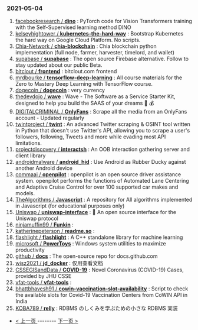### 2021-05-04 
1. [
        facebookresearch /
**dino**](https://github.com/facebookresearch/dino) : PyTorch code for Vision Transformers training with the Self-Supervised learning method DINO
1. [
        kelseyhightower /
**kubernetes-the-hard-way**](https://github.com/kelseyhightower/kubernetes-the-hard-way) : Bootstrap Kubernetes the hard way on Google Cloud Platform. No scripts.
1. [
        Chia-Network /
**chia-blockchain**](https://github.com/Chia-Network/chia-blockchain) : Chia blockchain python implementation (full node, farmer, harvester, timelord, and wallet)
1. [
        supabase /
**supabase**](https://github.com/supabase/supabase) : The open source Firebase alternative. Follow to stay updated about our public Beta.
1. [
        bitclout /
**frontend**](https://github.com/bitclout/frontend) : bitclout.com frontend
1. [
        mrdbourke /
**tensorflow-deep-learning**](https://github.com/mrdbourke/tensorflow-deep-learning) : All course materials for the Zero to Mastery Deep Learning with TensorFlow course.
1. [
        dogecoin /
**dogecoin**](https://github.com/dogecoin/dogecoin) : very currency
1. [
        thedevdojo /
**wave**](https://github.com/thedevdojo/wave) : Wave - The Software as a Service Starter Kit, designed to help you build the SAAS of your dreams 🚀 💰
1. [
        DIGITALCRIMINAL /
**OnlyFans**](https://github.com/DIGITALCRIMINAL/OnlyFans) : Scrape all the media from an OnlyFans account - Updated regularly
1. [
        twintproject /
**twint**](https://github.com/twintproject/twint) : An advanced Twitter scraping & OSINT tool written in Python that doesn't use Twitter's API, allowing you to scrape a user's followers, following, Tweets and more while evading most API limitations.
1. [
        projectdiscovery /
**interactsh**](https://github.com/projectdiscovery/interactsh) : An OOB interaction gathering server and client library
1. [
        androidmalware /
**android_hid**](https://github.com/androidmalware/android_hid) : Use Android as Rubber Ducky against another Android device
1. [
        commaai /
**openpilot**](https://github.com/commaai/openpilot) : openpilot is an open source driver assistance system. openpilot performs the functions of Automated Lane Centering and Adaptive Cruise Control for over 100 supported car makes and models.
1. [
        TheAlgorithms /
**Javascript**](https://github.com/TheAlgorithms/Javascript) : A repository for All algorithms implemented in Javascript (for educational purposes only)
1. [
        Uniswap /
**uniswap-interface**](https://github.com/Uniswap/uniswap-interface) : 🦄 An open source interface for the Uniswap protocol
1. [
        ninjamuffin99 /
**Funkin**](https://github.com/ninjamuffin99/Funkin) : 
1. [
        katherinepeterson /
**readme.so**](https://github.com/katherinepeterson/readme.so) : 
1. [
        flashlight /
**flashlight**](https://github.com/flashlight/flashlight) : A C++ standalone library for machine learning
1. [
        microsoft /
**PowerToys**](https://github.com/microsoft/PowerToys) : Windows system utilities to maximize productivity
1. [
        github /
**docs**](https://github.com/github/docs) : The open-source repo for docs.github.com
1. [
        wisz2021 /
**jd_docker**](https://github.com/wisz2021/jd_docker) : 仅用查看文档
1. [
        CSSEGISandData /
**COVID-19**](https://github.com/CSSEGISandData/COVID-19) : Novel Coronavirus (COVID-19) Cases, provided by JHU CSSE
1. [
        vfat-tools /
**vfat-tools**](https://github.com/vfat-tools/vfat-tools) : 
1. [
        bhattbhavesh91 /
**cowin-vaccination-slot-availability**](https://github.com/bhattbhavesh91/cowin-vaccination-slot-availability) : Script to check the available slots for Covid-19 Vaccination Centers from CoWIN API in India
1. [
        KOBA789 /
**relly**](https://github.com/KOBA789/relly) : RDBMS のしくみを学ぶための小さな RDBMS 実装 

- [ < 上一页 ](https://github.com/able8/github-trending-daily-record/blob/master/2021-05-03.md) -------- [ 下一页 > ](https://github.com/able8/github-trending-daily-record/blob/master/2021-05-05.md)